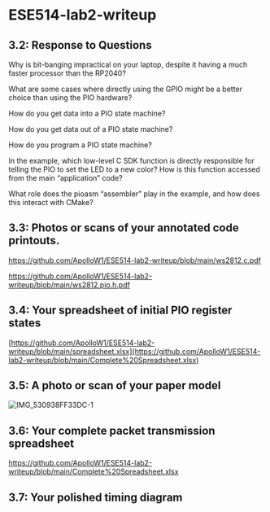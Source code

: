 # ESE514-lab2-writeup
## 3.2: Response to Questions
Why is bit-banging impractical on your laptop, despite it having a much faster processor than the RP2040?

What are some cases where directly using the GPIO might be a better choice than using the PIO hardware?

How do you get data into a PIO state machine?

How do you get data out of a PIO state machine?

How do you program a PIO state machine?

In the example, which low-level C SDK function is directly
responsible for telling the PIO to set the LED to a new color? How
is this function accessed from the main “application” code?

What role does the pioasm “assembler” play in the example, and
how does this interact with CMake?

## 3.3: Photos or scans of your annotated code printouts.
https://github.com/ApolloW1/ESE514-lab2-writeup/blob/main/ws2812.c.pdf

https://github.com/ApolloW1/ESE514-lab2-writeup/blob/main/ws2812.pio.h.pdf

## 3.4: Your spreadsheet of initial PIO register states
[https://github.com/ApolloW1/ESE514-lab2-writeup/blob/main/spreadsheet.xlsx](https://github.com/ApolloW1/ESE514-lab2-writeup/blob/main/Complete%20Spreadsheet.xlsx)
## 3.5: A photo or scan of your paper model

![IMG_530938FF33DC-1](https://user-images.githubusercontent.com/114015725/196051142-607c1e6f-e3ce-4ddc-8d76-44df9e28644e.jpeg)

## 3.6: Your complete packet transmission spreadsheet
https://github.com/ApolloW1/ESE514-lab2-writeup/blob/main/Complete%20Spreadsheet.xlsx

## 3.7: Your polished timing diagram

